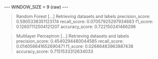 
 --- WINDOW_SIZE = 9 (raw) --- 


> Random Forest
[...] Retrieving datasets and labels
precision_score: 0.5905338351123174
recall_score: 0.07057925297934683
f1_score: 0.12607112504121207
accuracy_score: 0.722150241466298


> Multilayer Perceptron
[...] Retrieving datasets and labels
precision_score: 0.4540294480044585
recall_score: 0.014056641652690471
f1_score: 0.02686483963887438
accuracy_score: 0.7151533312634033
